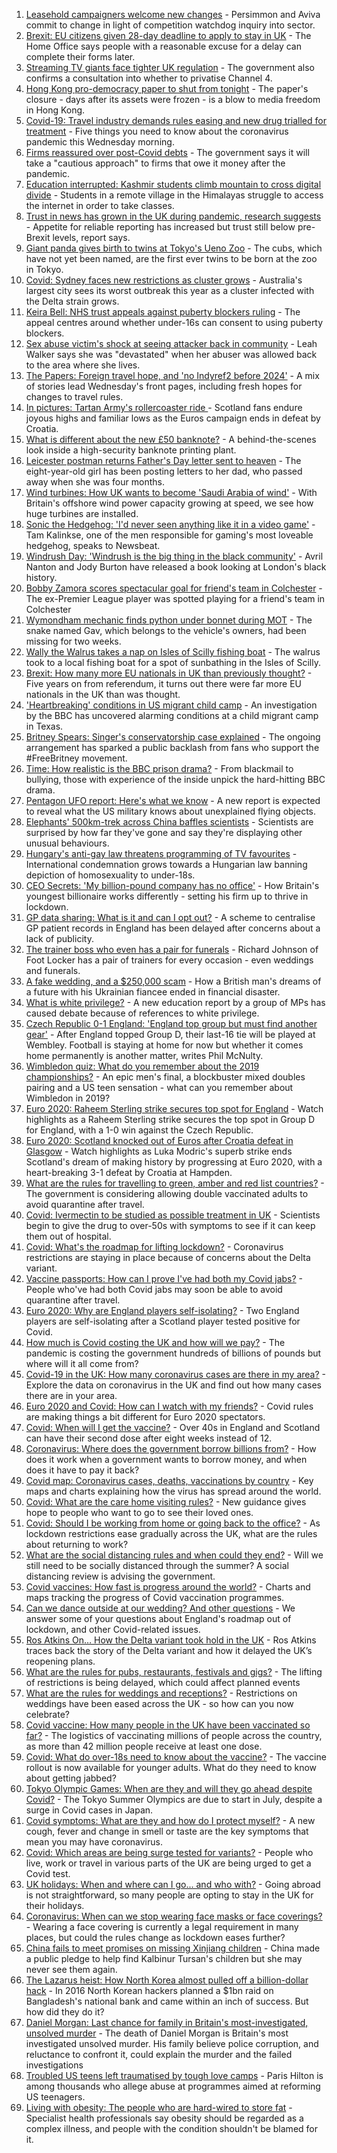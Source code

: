 1. [Leasehold campaigners welcome new changes](https://www.bbc.co.uk/news/business-57578060) - Persimmon and Aviva commit to change in light of competition watchdog inquiry into sector.
2. [Brexit: EU citizens given 28-day deadline to apply to stay in UK](https://www.bbc.co.uk/news/uk-politics-57562285) - The Home Office says people with a reasonable excuse for a delay can complete their forms later.
3. [Streaming TV giants face tighter UK regulation](https://www.bbc.co.uk/news/entertainment-arts-57552012) - The government also confirms a consultation into whether to privatise Channel 4.
4. [Hong Kong pro-democracy paper to shut from tonight](https://www.bbc.co.uk/news/world-asia-china-57578926) - The paper's closure - days after its assets were frozen - is a blow to media freedom in Hong Kong.
5. [Covid-19: Travel industry demands rules easing and new drug trialled for treatment](https://www.bbc.co.uk/news/uk-57571902) - Five things you need to know about the coronavirus pandemic this Wednesday morning.
6. [Firms reassured over post-Covid debts](https://www.bbc.co.uk/news/business-57578227) - The government says it will take a "cautious approach" to firms that owe it money after the pandemic.
7. [Education interrupted: Kashmir students climb mountain to cross digital divide](https://www.bbc.co.uk/news/world-asia-57568521) - Students in a remote village in the Himalayas struggle to access the internet in order to take classes.
8. [Trust in news has grown in the UK during pandemic, research suggests](https://www.bbc.co.uk/news/entertainment-arts-57564335) - Appetite for reliable reporting has increased but trust still below pre-Brexit levels, report says.
9. [Giant panda gives birth to twins at Tokyo's Ueno Zoo](https://www.bbc.co.uk/news/world-asia-57578691) - The cubs, which have not yet been named, are the first ever twins to be born at the zoo in Tokyo.
10. [Covid: Sydney faces new restrictions as cluster grows](https://www.bbc.co.uk/news/world-australia-57576979) - Australia's largest city sees its worst outbreak this year as a cluster infected with the Delta strain grows.
11. [Keira Bell: NHS trust appeals against puberty blockers ruling](https://www.bbc.co.uk/news/health-57573428) - The appeal centres around whether under-16s can consent to using puberty blockers.
12. [Sex abuse victim's shock at seeing attacker back in community](https://www.bbc.co.uk/news/uk-wales-57555759) - Leah Walker says she was "devastated" when her abuser was allowed back to the area where she lives.
13. [The Papers: Foreign travel hope, and 'no Indyref2 before 2024'](https://www.bbc.co.uk/news/blogs-the-papers-57575836) - A mix of stories lead Wednesday's front pages, including fresh hopes for changes to travel rules.
14. [In pictures: Tartan Army's rollercoaster ride ](https://www.bbc.co.uk/news/uk-scotland-57575476) - Scotland fans endure joyous highs and familiar lows as the Euros campaign ends in defeat by Croatia.
15. [What is different about the new £50 banknote?](https://www.bbc.co.uk/news/business-57570867) - A behind-the-scenes look inside a high-security banknote printing plant.
16. [Leicester postman returns Father's Day letter sent to heaven](https://www.bbc.co.uk/news/uk-england-leicestershire-57569184) - The eight-year-old girl has been posting letters to her dad, who passed away when she was four months.
17. [Wind turbines: How UK wants to become 'Saudi Arabia of wind'](https://www.bbc.co.uk/news/science-environment-57519392) - With Britain's offshore wind power capacity growing at speed, we see how huge turbines are installed.
18. [Sonic the Hedgehog: 'I'd never seen anything like it in a video game'](https://www.bbc.co.uk/news/newsbeat-57566746) - Tam Kalinkse, one of the men responsible for gaming's most loveable hedgehog, speaks to Newsbeat.
19. [Windrush Day: 'Windrush is the big thing in the black community'](https://www.bbc.co.uk/news/uk-england-london-57554265) - Avril Nanton and Jody Burton have released a book looking at London's black history.
20. [Bobby Zamora scores spectacular goal for friend's team in Colchester](https://www.bbc.co.uk/news/uk-england-essex-57561709) - The ex-Premier League player was spotted playing for a friend's team in Colchester
21. [Wymondham mechanic finds python under bonnet during MOT](https://www.bbc.co.uk/news/uk-england-norfolk-57567018) - The snake named Gav, which belongs to the vehicle's owners, had been missing for two weeks.
22. [Wally the Walrus takes a nap on Isles of Scilly fishing boat](https://www.bbc.co.uk/news/uk-england-devon-57572045) - The walrus took to a local fishing boat for a spot of sunbathing in the Isles of Scilly.
23. [Brexit: How many more EU nationals in UK than previously thought?](https://www.bbc.co.uk/news/56846637) - Five years on from referendum, it turns out there were far more EU nationals in the UK than was thought.
24. ['Heartbreaking' conditions in US migrant child camp](https://www.bbc.co.uk/news/world-us-canada-57561760) - An investigation by the BBC has uncovered alarming conditions at a child migrant camp in Texas.
25. [Britney Spears: Singer's conservatorship case explained](https://www.bbc.co.uk/news/world-us-canada-53494405) - The ongoing arrangement has sparked a public backlash from fans who support the #FreeBritney movement.
26. [Time: How realistic is the BBC prison drama?](https://www.bbc.co.uk/news/newsbeat-57554537) - From blackmail to bullying, those with experience of the inside unpick the hard-hitting BBC drama.
27. [Pentagon UFO report: Here's what we know](https://www.bbc.co.uk/news/world-us-canada-57559179) - A new report is expected to reveal what the US military knows about unexplained flying objects.
28. [Elephants' 500km-trek across China baffles scientists](https://www.bbc.co.uk/news/world-asia-china-57565514) - Scientists are surprised by how far they've gone and say they're displaying other unusual behaviours.
29. [Hungary's anti-gay law threatens programming of TV favourites](https://www.bbc.co.uk/news/world-europe-57566696) - International condemnation grows towards a Hungarian law banning depiction of homosexuality to under-18s.
30. [CEO Secrets: 'My billion-pound company has no office'](https://www.bbc.co.uk/news/business-57517669) - How Britain's youngest billionaire works differently - setting his firm up to thrive in lockdown.
31. [GP data sharing: What is it and can I opt out?](https://www.bbc.co.uk/news/technology-57555013) - A scheme to centralise GP patient records in England has been delayed after concerns about a lack of publicity.
32. [The trainer boss who even has a pair for funerals](https://www.bbc.co.uk/news/business-57573378) - Richard Johnson of Foot Locker has a pair of trainers for every occasion - even weddings and funerals.
33. [A fake wedding, and a $250,000 scam](https://www.bbc.co.uk/news/world-europe-57358241) - How a British man's dreams of a future with his Ukrainian fiancee ended in financial disaster.
34. [What is white privilege?](https://www.bbc.co.uk/news/newsbeat-57567647) - A new education report by a group of MPs has caused debate because of references to white privilege.
35. [Czech Republic 0-1 England: 'England top group but must find another gear'](https://www.bbc.co.uk/sport/football/57576356) - After England topped Group D, their last-16 tie will be played at Wembley. Football is staying at home for now but whether it comes home permanently is another matter, writes Phil McNulty.
36. [Wimbledon quiz: What do you remember about the 2019 championships?](https://www.bbc.co.uk/sport/tennis/57456948) - An epic men's final, a blockbuster mixed doubles pairing and a US teen sensation - what can you remember about Wimbledon in 2019?
37. [Euro 2020: Raheem Sterling strike secures top spot for England](https://www.bbc.co.uk/sport/av/football/57575294) - Watch highlights as a Raheem Sterling strike secures the top spot in Group D for England, with a 1-0 win against the Czech Republic.
38. [Euro 2020: Scotland knocked out of Euros after Croatia defeat in Glasgow](https://www.bbc.co.uk/sport/av/football/57575822) - Watch highlights as Luka Modric's superb strike ends Scotland's dream of making history by progressing at Euro 2020, with a heart-breaking 3-1 defeat by Croatia at Hampden.
39. [What are the rules for travelling to green, amber and red list countries?](https://www.bbc.co.uk/news/explainers-52544307) - The government is considering allowing double vaccinated adults to avoid quarantine after travel.
40. [Covid: Ivermectin to be studied as possible treatment in UK](https://www.bbc.co.uk/news/health-57570377) - Scientists begin to give the drug to over-50s with symptoms to see if it can keep them out of hospital.
41. [Covid: What's the roadmap for lifting lockdown?](https://www.bbc.co.uk/news/explainers-52530518) - Coronavirus restrictions are staying in place because of concerns about the Delta variant.
42. [Vaccine passports: How can I prove I've had both my Covid jabs?](https://www.bbc.co.uk/news/explainers-55718553) - People who've had both Covid jabs may soon be able to avoid quarantine after travel.
43. [Euro 2020: Why are England players self-isolating?](https://www.bbc.co.uk/news/explainers-57568450) - Two England players are self-isolating after a Scotland player tested positive for Covid.
44. [How much is Covid costing the UK and how will we pay?](https://www.bbc.co.uk/news/business-52663523) - The pandemic is costing the government hundreds of billions of pounds but where will it all come from?
45. [Covid-19 in the UK: How many coronavirus cases are there in my area?](https://www.bbc.co.uk/news/uk-51768274) - Explore the data on coronavirus in the UK and find out how many cases there are in your area.
46. [Euro 2020 and Covid: How can I watch with my friends?](https://www.bbc.co.uk/news/uk-57386719) - Covid rules are making things a bit different for Euro 2020 spectators.
47. [Covid: When will I get the vaccine?](https://www.bbc.co.uk/news/health-55045639) - Over 40s in England and Scotland can have their second dose after eight weeks instead of 12.
48. [Coronavirus: Where does the government borrow billions from?](https://www.bbc.co.uk/news/business-50504151) - How does it work when a government wants to borrow money, and when does it have to pay it back?
49. [Covid map: Coronavirus cases, deaths, vaccinations by country](https://www.bbc.co.uk/news/world-51235105) - Key maps and charts explaining how the virus has spread around the world.
50. [Covid: What are the care home visiting rules?](https://www.bbc.co.uk/news/explainers-53503712) - New guidance gives hope to people who want to go to see their loved ones.
51. [Covid: Should I be working from home or going back to the office?](https://www.bbc.co.uk/news/business-52567567) - As lockdown restrictions ease gradually across the UK, what are the rules about returning to work?
52. [What are the social distancing rules and when could they end?](https://www.bbc.co.uk/news/uk-51506729) - Will we still need to be socially distanced through the summer? A social distancing review is advising the government.
53. [Covid vaccines: How fast is progress around the world?](https://www.bbc.co.uk/news/world-56237778) - Charts and maps tracking the progress of Covid vaccination programmes.
54. [Can we dance outside at our wedding? And other questions](https://www.bbc.co.uk/news/world-asia-china-51176409) - We answer some of your questions about England's roadmap out of lockdown, and other Covid-related issues.
55. [Ros Atkins On… How the Delta variant took hold in the UK](https://www.bbc.co.uk/news/health-57532764) - Ros Atkins traces back the story of the Delta variant and how it delayed the UK’s reopening plans.
56. [What are the rules for pubs, restaurants, festivals and gigs?](https://www.bbc.co.uk/news/business-52977388) - The lifting of restrictions is being delayed, which could affect planned events
57. [What are the rules for weddings and receptions?](https://www.bbc.co.uk/news/explainers-52811509) - Restrictions on weddings have been eased across the UK - so how can you now celebrate?
58. [Covid vaccine: How many people in the UK have been vaccinated so far?](https://www.bbc.co.uk/news/health-55274833) - The logistics of vaccinating millions of people across the country, as more than 42 million people receive at least one dose.
59. [Covid: What do over-18s need to know about the vaccine?](https://www.bbc.co.uk/news/health-57273875) - The vaccine rollout is now available for younger adults. What do they need to know about getting jabbed?
60. [Tokyo Olympic Games: When are they and will they go ahead despite Covid?](https://www.bbc.co.uk/news/world-asia-57240044) - The Tokyo Summer Olympics are due to start in July, despite a surge in Covid cases in Japan.
61. [Covid symptoms: What are they and how do I protect myself?](https://www.bbc.co.uk/news/health-51048366) - A new cough, fever and change in smell or taste are the key symptoms that mean you may have coronavirus.
62. [Covid: Which areas are being surge tested for variants?](https://www.bbc.co.uk/news/explainers-54872039) - People who live, work or travel in various parts of the UK are being urged to get a Covid test.
63. [UK holidays: When and where can I go... and who with?](https://www.bbc.co.uk/news/explainers-52646738) - Going abroad is not straightforward, so many people are opting to stay in the UK for their holidays.
64. [Coronavirus: When can we stop wearing face masks or face coverings?](https://www.bbc.co.uk/news/health-51205344) - Wearing a face covering is currently a legal requirement in many places, but could the rules change as lockdown eases further?
65. [China fails to meet promises on missing Xinjiang children](https://www.bbc.co.uk/news/world-asia-china-57512954) - China made a public pledge to help find Kalbinur Tursan's children but she may never see them again.
66. [The Lazarus heist: How North Korea almost pulled off a billion-dollar hack](https://www.bbc.co.uk/news/stories-57520169) - In 2016 North Korean hackers planned a $1bn raid on Bangladesh's national bank and came within an inch of success. But how did they do it?
67. [Daniel Morgan: Last chance for family in Britain's most-investigated, unsolved murder](https://www.bbc.co.uk/news/uk-57073302) - The death of Daniel Morgan is Britain's most investigated unsolved murder. His family believe police corruption, and reluctance to confront it, could explain the murder and the failed investigations
68. [Troubled US teens left traumatised by tough love camps](https://www.bbc.co.uk/news/world-us-canada-57442175) - Paris Hilton is among thousands who allege abuse at programmes aimed at reforming US teenagers.
69. [Living with obesity: The people who are hard-wired to store fat](https://www.bbc.co.uk/news/uk-57419041) - Specialist health professionals say obesity should be regarded as a complex illness, and people with the condition shouldn't be blamed for it.
